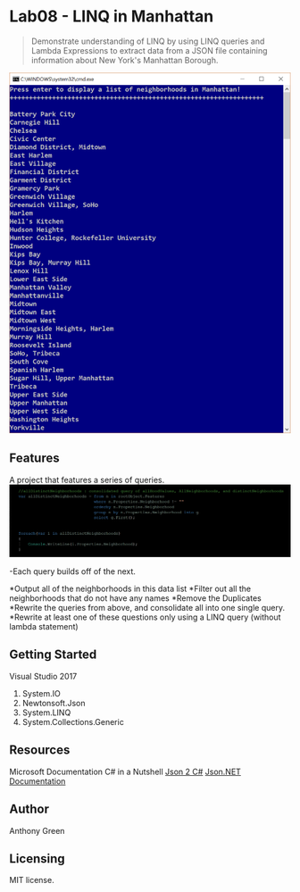 # Lab08 - LINQ in Manhattan
> Demonstrate understanding of LINQ by using LINQ queries and Lambda Expressions to extract data from a JSON file containing information about New York's Manhattan Borough. 

![Displayed Neighborhoods](https://github.com/cascadianrebel/Lab08-LINQ-in-Manhattan/blob/master/LINQConsoleCapture.PNG)

## Features
A project that features a series of queries. 
![Final Query](https://github.com/cascadianrebel/Lab08-LINQ-in-Manhattan/blob/master/LINQCodeCaptured.PNG)

-Each query builds off of the next.

*Output all of the neighborhoods in this data list
*Filter out all the neighborhoods that do not have any names
*Remove the Duplicates
*Rewrite the queries from above, and consolidate all into one single query.
*Rewrite at least one of these questions only using a LINQ query (without lambda statement)

## Getting Started
Visual Studio 2017
1. System.IO
2. Newtonsoft.Json
3. System.LINQ 
4. System.Collections.Generic

## Resources
Microsoft Documentation 
C# in a Nutshell
[Json 2 C#](http://json2csharp.com/)
[Json.NET Documentation](https://www.newtonsoft.com/json/help/html/DeserializeWithJsonSerializerFromFile.htm)

## Author
Anthony Green

## Licensing
MIT license.